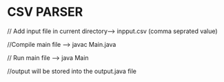 # CSV PARSER
//  Add input file in current directory--> inpput.csv (comma seprated value)

//Compile main file -->  javac Main.java

// Run main file --> java Main

//output will be stored into the output.java file



